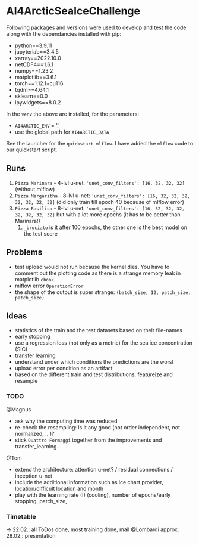 # AI4ArcticSeaIceChallenge

Following packages and versions were used to develop and test the code along with the dependancies installed with pip:
- python==3.9.11
- jupyterlab==3.4.5
- xarray==2022.10.0
- netCDF4==1.6.1
- numpy==1.23.2
- matplotlib==3.6.1
- torch==1.12.1+cu116
- tqdm==4.64.1
- sklearn==0.0
- ipywidgets==8.0.2

In the `venv` the above are installed, for the parameters:
- `AI4ARCTIC_ENV` = '.'
- use the global path for `AI4ARCTIC_DATA`

See the launcher for the `quickstart mlflow`. I have added the `mlflow` code to our quickstart script. 

## Runs

1. `Pizza Marinara` - 4-lvl u-net: `'unet_conv_filters': [16, 32, 32, 32]` (without mlflow)
2. `Pizza Margaritha` - 8-lvl u-net: `'unet_conv_filters': [16, 32, 32, 32, 32, 32, 32, 32]` (did only train till epoch 40 because of mlflow error)
3. `Pizza Basilico` - 8-lvl u-net: `'unet_conv_filters': [16, 32, 32, 32, 32, 32, 32, 32]` but with a lot more epochs (it has to be better than Marinara!)
   1. `_bruciato` is it after 100 epochs, the other one is the best model on the test score

## Problems

- test upload would not run because the kernel dies. You have to comment out the plotting code as there is a strange memory leak in matplotlib `cbook`.
- mlflow error `OperationError`
- the shape of the output is super strange: `(batch_size, 12, patch_size, patch_size)`

## Ideas

- statistics of the train and the test datasets based on their file-names
- early stopping
- use a regression loss (not only as a metric) for the sea ice concentration (SIC)
- transfer learning
- understand under which conditions the predictions are the worst
- upload error per condition as an artifact
- based on the different train and test distributions, featureize and resample

### TODO

@Magnus
- ask why the computing time was reduced
- re-check the resampling: Is it any good (not order independent, not normalized, ...)?
- stick `Quattro Formaggi` together from the improvements and transfer_learning

@Toni
- extend the architecture: attention u-net? / residual connections / inception u-net
- include the additional information such as ice chart provider, location/difficult location and month
- play with the learning rate (!) (cooling), number of epochs/early stopping, patch_size, 

### Timetable

-> 22.02.: all ToDos done, most training done, mail @Lombardi
approx. 28.02.: presentation

